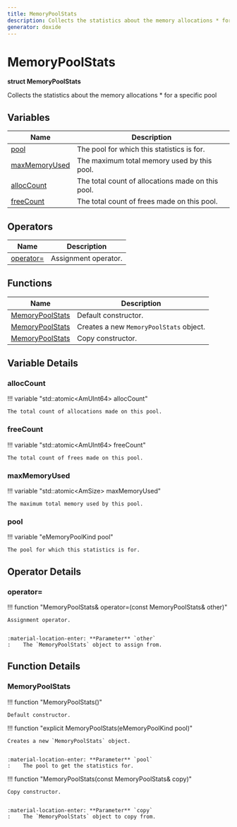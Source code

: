 ```yaml
---
title: MemoryPoolStats
description: Collects the statistics about the memory allocations * for a specific pool
generator: doxide
---
```



# MemoryPoolStats

**struct  MemoryPoolStats**


Collects the statistics about the memory allocations
     * for a specific pool


    


## Variables

| Name | Description |
| ---- | ----------- |
| [pool](#pool) | The pool for which this statistics is for.  |
| [maxMemoryUsed](#maxMemoryUsed) | The maximum total memory used by this pool.  |
| [allocCount](#allocCount) | The total count of allocations made on this pool.  |
| [freeCount](#freeCount) | The total count of frees made on this pool.  |

## Operators

| Name | Description |
| ---- | ----------- |
| [operator=](#operator_u003d) | Assignment operator. |

## Functions

| Name | Description |
| ---- | ----------- |
| [MemoryPoolStats](#MemoryPoolStats) | Default constructor.  |
| [MemoryPoolStats](#MemoryPoolStats) | Creates a new `MemoryPoolStats` object. |
| [MemoryPoolStats](#MemoryPoolStats) | Copy constructor. |

## Variable Details

### allocCount<a name="allocCount"></a>

!!! variable "std::atomic&lt;AmUInt64&gt; allocCount"

    
    The total count of allocations made on this pool.
             
    
    
    

### freeCount<a name="freeCount"></a>

!!! variable "std::atomic&lt;AmUInt64&gt; freeCount"

    
    The total count of frees made on this pool.
             
    
    
    

### maxMemoryUsed<a name="maxMemoryUsed"></a>

!!! variable "std::atomic&lt;AmSize&gt; maxMemoryUsed"

    
    The maximum total memory used by this pool.
             
    
    
    

### pool<a name="pool"></a>

!!! variable "eMemoryPoolKind pool"

    
    The pool for which this statistics is for.
             
    
    
    

## Operator Details

### operator=<a name="operator_u003d"></a>

!!! function "MemoryPoolStats&amp; operator=(const MemoryPoolStats&amp; other)"

    
    Assignment operator.
    
    
    :material-location-enter: **Parameter** `other`
    :    The `MemoryPoolStats` object to assign from.
                
    

## Function Details

### MemoryPoolStats<a name="MemoryPoolStats"></a>
!!! function "MemoryPoolStats()"

    
    Default constructor.
             
    
    
    

!!! function "explicit MemoryPoolStats(eMemoryPoolKind pool)"

    
    Creates a new `MemoryPoolStats` object.
    
    
    :material-location-enter: **Parameter** `pool`
    :    The pool to get the statistics for.
                
    

!!! function "MemoryPoolStats(const MemoryPoolStats&amp; copy)"

    
    Copy constructor.
    
    
    :material-location-enter: **Parameter** `copy`
    :    The `MemoryPoolStats` object to copy from.
                
    


